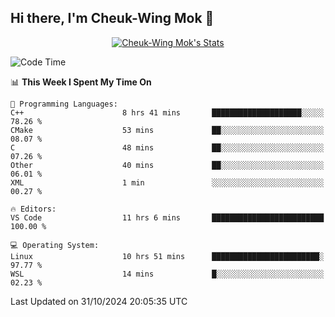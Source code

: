 ## Hi there, I'm Cheuk-Wing Mok 👋

<!--
**mozro0327/mozro0327** is a ✨ _special_ ✨ repository because its `README.md` (this file) appears on your GitHub profile.

Here are some ideas to get you started:

- 🔭 I’m currently working on ...
- 🌱 I’m currently learning ...
- 👯 I’m looking to collaborate on ...
- 🤔 I’m looking for help with ...
- 💬 Ask me about ...
- 📫 How to reach me: ...
- 😄 Pronouns: ...
- ⚡ Fun fact: ...
-->

<p align="center">
  <a href="https://github.com/mozro0327" class="rich-diff-level-one">
    <img src="https://github-readme-stats.vercel.app/api?username=mozro0327&title_color=333&text_color=777" alt="Cheuk-Wing Mok's Stats" >
    <!-- &hide=issues
    <img src="https://github-readme-stats.vercel.app/api?username=mozro0327&hide=issues&title_color=333&text_color=777" alt="Cheuk-Wing Mok's Stats" >
    -->
  </a>
</p>

<!--START_SECTION:waka-->
![Code Time](http://img.shields.io/badge/Code%20Time-3%2C003%20hrs%2056%20mins-blue)

📊 **This Week I Spent My Time On** 

```text
💬 Programming Languages: 
C++                      8 hrs 41 mins       ████████████████████░░░░░   78.26 % 
CMake                    53 mins             ██░░░░░░░░░░░░░░░░░░░░░░░   08.07 % 
C                        48 mins             ██░░░░░░░░░░░░░░░░░░░░░░░   07.26 % 
Other                    40 mins             ██░░░░░░░░░░░░░░░░░░░░░░░   06.01 % 
XML                      1 min               ░░░░░░░░░░░░░░░░░░░░░░░░░   00.27 % 

🔥 Editors: 
VS Code                  11 hrs 6 mins       █████████████████████████   100.00 % 

💻 Operating System: 
Linux                    10 hrs 51 mins      ████████████████████████░   97.77 % 
WSL                      14 mins             █░░░░░░░░░░░░░░░░░░░░░░░░   02.23 % 
```


 Last Updated on 31/10/2024 20:05:35 UTC
<!--END_SECTION:waka-->

